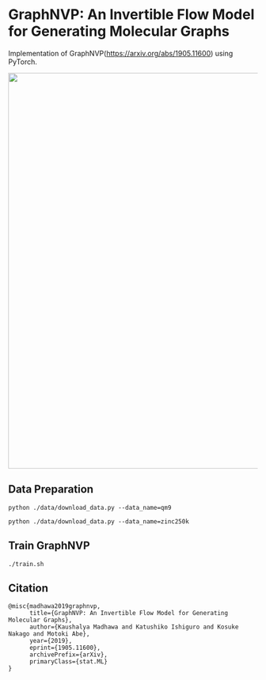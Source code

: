 # GraphNVP: An Invertible Flow Model for Generating Molecular Graphs

Implementation of GraphNVP(https://arxiv.org/abs/1905.11600) using PyTorch.

<p float="left" align="middle">
  <img src="https://github.com/hlzhang109/PyTorch-GraphNVP/blob/main/framework.png" width="800"/> 
</p>

## Data Preparation
`python ./data/download_data.py --data_name=qm9`

`python ./data/download_data.py --data_name=zinc250k`

## Train GraphNVP
`./train.sh`

## Citation
```
@misc{madhawa2019graphnvp,
      title={GraphNVP: An Invertible Flow Model for Generating Molecular Graphs}, 
      author={Kaushalya Madhawa and Katushiko Ishiguro and Kosuke Nakago and Motoki Abe},
      year={2019},
      eprint={1905.11600},
      archivePrefix={arXiv},
      primaryClass={stat.ML}
}
```
